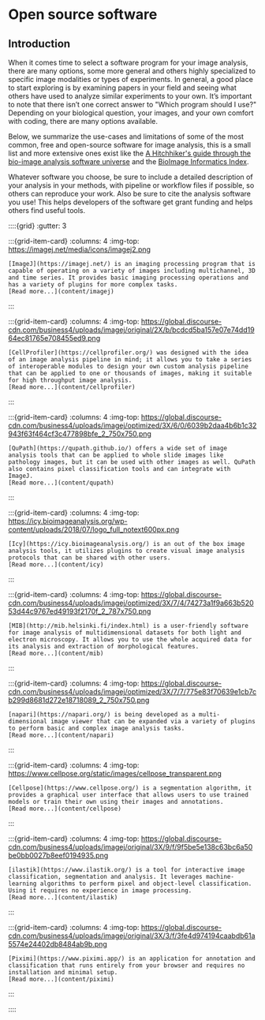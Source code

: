 # Open source software

## Introduction

When it comes time to select a software program for your image analysis, there are many options, some more general and others highly specialized to specific image modalities or types of experiments. In general, a good place to start exploring is by examining papers in your field and seeing what others have used to analyze similar experiments to your own. It’s important to note that there isn’t one correct answer to "Which program should I use?" Depending on your biological question, your images, and your own comfort with coding, there are many options available. 

Below, we summarize the use-cases and limitations of some of the most common, free and open-source software for image analysis, this is a small list and more extensive ones exist like the [A Hitchhiker's guide through the bio-image analysis software universe](https://febs.onlinelibrary.wiley.com/doi/full/10.1002/1873-3468.14451) and the [BioImage Informatics Index](https://biii.eu). 

Whatever software you choose, be sure to include a detailed description of your analysis in your methods, with pipeline or workflow files if possible, so others can reproduce your work. Also be sure to cite the analysis software you use! This helps developers of the software get grant funding and helps others find useful tools.  



::::{grid}
:gutter: 3

:::{grid-item-card}
:columns: 4
:img-top: https://imagej.net/media/icons/imagej2.png
```{dropdown} ImageJ
[ImageJ](https://imagej.net/) is an imaging processing program that is capable of operating on a variety of images including multichannel, 3D and time series. It provides basic imaging processing operations and has a variety of plugins for more complex tasks.
[Read more...](content/imagej)
```
:::

:::{grid-item-card}
:columns: 4
:img-top: https://global.discourse-cdn.com/business4/uploads/imagej/original/2X/b/bcdcd5ba157e07e74dd1964ec81765e708455ed9.png
```{dropdown} CellProfiler
[CellProfiler](https://cellprofiler.org/) was designed with the idea of an image analysis pipeline in mind; it allows you to take a series of interoperable modules to design your own custom analysis pipeline that can be applied to one or thousands of images, making it suitable for high throughput image analysis.
[Read more...](content/cellprofiler)
```
:::

:::{grid-item-card}
:columns: 4
:img-top: https://global.discourse-cdn.com/business4/uploads/imagej/optimized/3X/6/0/6039b2daa4b6b1c32943f63f464cf3c477898bfe_2_750x750.png
```{dropdown} QuPath
[QuPath](https://qupath.github.io/) offers a wide set of image analysis tools that can be applied to whole slide images like pathology images, but it can be used with other images as well. QuPath also contains pixel classification tools and can integrate with ImageJ.
[Read more...](content/qupath)
```
:::

:::{grid-item-card}
:columns: 4
:img-top: https://icy.bioimageanalysis.org/wp-content/uploads/2018/07/logo_full_notext600px.png
```{dropdown} Icy
[Icy](https://icy.bioimageanalysis.org/) is an out of the box image analysis tools, it utilizes plugins to create visual image analysis protocols that can be shared with other users.
[Read more...](content/icy)
```
:::

:::{grid-item-card}
:columns: 4
:img-top: https://global.discourse-cdn.com/business4/uploads/imagej/optimized/3X/7/4/74273a1f9a663b52053d44c9767ed49193f2170f_2_787x750.png
```{dropdown} MIB
[MIB](http://mib.helsinki.fi/index.html) is a user-friendly software for image analysis of multidimensional datasets for both light and electron microscopy. It allows you to use the whole acquired data for its analysis and extraction of morphological features.
[Read more...](content/mib)
```
:::

:::{grid-item-card}
:columns: 4
:img-top: https://global.discourse-cdn.com/business4/uploads/imagej/optimized/3X/7/7/775e83f70639e1cb7cb299d8681d272e18718089_2_750x750.png
```{dropdown} napari
[napari](https://napari.org/) is being developed as a multi-dimensional image viewer that can be expanded via a variety of plugins to perform basic and complex image analysis tasks.
[Read more...](content/napari)
```
:::

:::{grid-item-card}
:columns: 4
:img-top: https://www.cellpose.org/static/images/cellpose_transparent.png
```{dropdown} Cellpose
[Cellpose](https://www.cellpose.org/) is a segmentation algorithm, it provides a graphical user interface that allows users to use trained models or train their own using their images and annotations.
[Read more...](content/cellpose)
```
:::

:::{grid-item-card}
:columns: 4
:img-top: https://global.discourse-cdn.com/business4/uploads/imagej/original/3X/9/f/9f5be5e138c63bc6a50be0bb0027b8eef0194935.png
```{dropdown} ilastik
[ilastik](https://www.ilastik.org/) is a tool for interactive image classification, segmentation and analysis. It leverages machine-learning algorithms to perform pixel and object-level classification. Using it requires no experience in image processing.
[Read more...](content/ilastik)
```
:::

:::{grid-item-card}
:columns: 4
:img-top: https://global.discourse-cdn.com/business4/uploads/imagej/original/3X/3/f/3fe4d974194caabdb61a5574e24402db8484ab9b.png
```{dropdown} Piximi
[Piximi](https://www.piximi.app/) is an application for annotation and classification that runs entirely from your browser and requires no installation and minimal setup. 
[Read more...](content/piximi)
```
:::

::::

